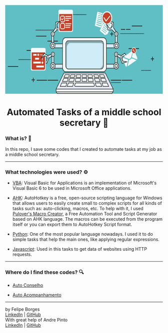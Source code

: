 <div align="center">	
		<img src="./.github/autotasks.png" alt="autotasks"/>
</div>

<div align="center">
	<h1>Automated Tasks of a middle school secretary 🤖</h1>
</div>

### What is? 🤔
In this repo, I save some codes that I created to automate tasks at my job as a middle school secretary.
<hr>

### What technologies were used? ⚙️
- [VBA](https://docs.microsoft.com/en-us/office/vba/api/overview/): Visual Basic for Applications is an implementation of Microsoft's Visual Basic 6 to be used in Microsoft Office applications.

- [AHK](https://www.autohotkey.com/): AutoHotkey is a free, open-source scripting language for Windows that allows users to easily create small to complex scripts for all kinds of tasks such as: auto-clicking, macros, etc. To help with it, I used [Pulover's Macro Creator](https://github.com/Pulover/PuloversMacroCreator), a Free Automation Tool and Script Generator based on AHK language. The macros can be executed from the program itself or you can export them to AutoHotkey Script format.

- [Python](https://www.python.org/): One of the most popular language nowadays. I used it to do simple tasks that help the main ones, like applying regular expressions.

- [Javascript](https://www.javascript.com/): Used in this tasks to get data of websites using HTTP requests.
<hr>

### Where do I find these codes? 🔍
- [Auto Conselho](/auto-conselho)

- [Auto Acompanhamento](/auto-acompanhamento)
<hr>

by Felipe Borges<br>
[LinkedIn](https://www.linkedin.com/in/felipejsborges) | [GitHub](https://github.com/felipejsborges)<br>
With great help of Andre Pinto<br>
[LinkedIn](https://www.linkedin.com/in/pinto-andre/) | [GitHub](https://github.com/andre6293)<br>

